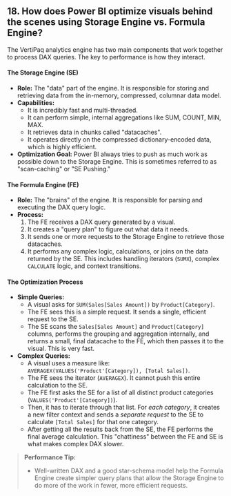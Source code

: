 ## 18. How does Power BI optimize visuals behind the scenes using **Storage Engine vs. Formula Engine**?

The VertiPaq analytics engine has two main components that work together to process DAX queries. The key to performance is how they interact.

#### The Storage Engine (SE)
*   **Role:** The "data" part of the engine. It is responsible for storing and retrieving data from the in-memory, compressed, columnar data model.
*   **Capabilities:**
    *   It is incredibly fast and multi-threaded.
    *   It can perform simple, internal aggregations like SUM, COUNT, MIN, MAX.
    *   It retrieves data in chunks called "datacaches".
    *   It operates directly on the compressed dictionary-encoded data, which is highly efficient.
*   **Optimization Goal:** Power BI always tries to push as much work as possible down to the Storage Engine. This is sometimes referred to as "scan-caching" or "SE Pushing."

#### The Formula Engine (FE)
*   **Role:** The "brains" of the engine. It is responsible for parsing and executing the DAX query logic.
*   **Process:**
    1.  The FE receives a DAX query generated by a visual.
    2.  It creates a "query plan" to figure out what data it needs.
    3.  It sends one or more requests to the Storage Engine to retrieve those datacaches.
    4.  It performs any complex logic, calculations, or joins on the data returned by the SE. This includes handling iterators (`SUMX`), complex `CALCULATE` logic, and context transitions.

#### The Optimization Process
*   **Simple Queries:**
    *   A visual asks for `SUM(Sales[Sales Amount])` by `Product[Category]`.
    *   The FE sees this is a simple request. It sends a single, efficient request to the SE.
    *   The SE scans the `Sales[Sales Amount]` and `Product[Category]` columns, performs the grouping and aggregation internally, and returns a small, final datacache to the FE, which then passes it to the visual. This is very fast.
*   **Complex Queries:**
    *   A visual uses a measure like: `AVERAGEX(VALUES('Product'[Category]), [Total Sales])`.
    *   The FE sees the iterator (`AVERAGEX`). It cannot push this entire calculation to the SE.
    *   The FE first asks the SE for a list of all distinct product categories (`VALUES('Product'[Category])`).
    *   Then, it has to iterate through that list. For *each category*, it creates a new filter context and sends a *separate request* to the SE to calculate `[Total Sales]` for that one category.
    *   After getting all the results back from the SE, the FE performs the final average calculation. This "chattiness" between the FE and SE is what makes complex DAX slower.

> **Performance Tip:**
> * Well-written DAX and a good star-schema model help the Formula Engine create simpler query plans that allow the Storage Engine to do more of the work in fewer, more efficient requests.
